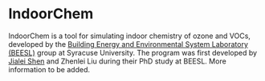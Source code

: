 # IndoorChem
IndoorChem is a tool for simulating indoor chemistry of ozone and VOCs, developed by the [Building Energy and Environmental System Laboratory (BEESL)](https://beesl.syr.edu) group at Syracuse University. The program was first developed by [Jialei Shen](http://jialeishen.com) and Zhenlei Liu during their PhD study at BEESL.
More information to be added.

